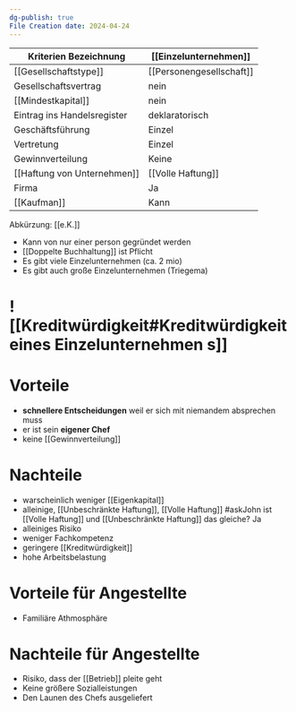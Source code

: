 ```yaml
---
dg-publish: true
File Creation date: 2024-04-24
---
```

| Kriterien Bezeichnung       | [[Einzelunternehmen]]    |
| --------------------------- | ------------------------ |
| [[Gesellschaftstype]]       | [[Personengesellschaft]] |
| Gesellschaftsvertrag        | nein                     |
| [[Mindestkapital]]          | nein                     |
| Eintrag ins Handelsregister | deklaratorisch           |
| Geschäftsführung            | Einzel                   |
| Vertretung                  | Einzel                   |
| Gewinnverteilung            | Keine                    |
| [[Haftung von Unternehmen]] | [[Volle Haftung]]        |
| Firma                       | Ja                       |
| [[Kaufman]]                 | Kann                     |
Abkürzung: [[e.K.]]
- Kann von nur einer person gegründet werden
- [[Doppelte Buchhaltung]] ist Pflicht
- Es gibt viele Einzelunternehmen (ca. 2 mio)
- Es gibt auch große Einzelunternehmen (Triegema)
# ![[Kreditwürdigkeit#Kreditwürdigkeit eines Einzelunternehmen s]]
# Vorteile
- **schnellere Entscheidungen** weil er sich mit niemandem absprechen muss
- er ist sein **eigener Chef**
- keine [[Gewinnverteilung]]
# Nachteile
- warscheinlich weniger [[Eigenkapital]]
- alleinige, [[Unbeschränkte Haftung]], [[Volle Haftung]] #askJohn ist [[Volle Haftung]] und [[Unbeschränkte Haftung]] das gleiche? Ja
- alleiniges Risiko
- weniger Fachkompetenz
- geringere [[Kreditwürdigkeit]]
- hohe Arbeitsbelastung
# Vorteile für Angestellte
- Familiäre Athmosphäre
# Nachteile für Angestellte
- Risiko, dass der [[Betrieb]] pleite geht
- Keine größere Sozialleistungen
- Den Launen des Chefs ausgeliefert